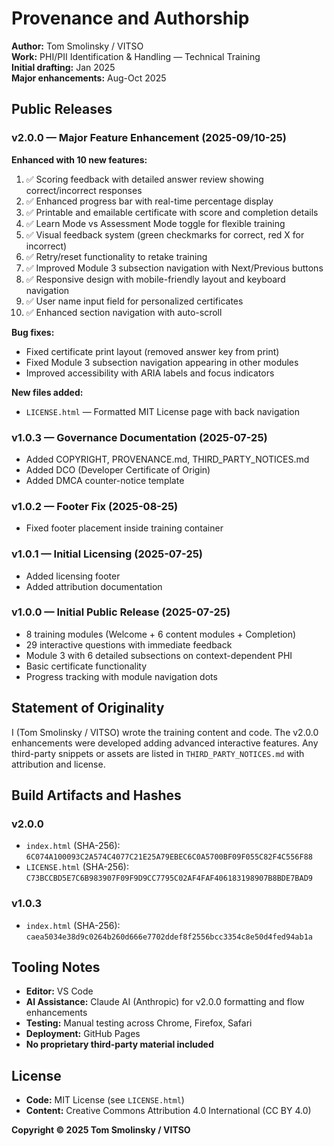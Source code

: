 # Provenance and Authorship

**Author:** Tom Smolinsky / VITSO  
**Work:** PHI/PII Identification & Handling — Technical Training  
**Initial drafting:** Jan 2025  
**Major enhancements:** Aug-Oct 2025

## Public Releases

### v2.0.0 — Major Feature Enhancement (2025-09/10-25)
**Enhanced with 10 new features:**
1. ✅ Scoring feedback with detailed answer review showing correct/incorrect responses
2. ✅ Enhanced progress bar with real-time percentage display
3. ✅ Printable and emailable certificate with score and completion details
4. ✅ Learn Mode vs Assessment Mode toggle for flexible training
5. ✅ Visual feedback system (green checkmarks for correct, red X for incorrect)
6. ✅ Retry/reset functionality to retake training
7. ✅ Improved Module 3 subsection navigation with Next/Previous buttons
8. ✅ Responsive design with mobile-friendly layout and keyboard navigation
9. ✅ User name input field for personalized certificates
10. ✅ Enhanced section navigation with auto-scroll

**Bug fixes:**
- Fixed certificate print layout (removed answer key from print)
- Fixed Module 3 subsection navigation appearing in other modules
- Improved accessibility with ARIA labels and focus indicators

**New files added:**
- `LICENSE.html` — Formatted MIT License page with back navigation

### v1.0.3 — Governance Documentation (2025-07-25)
- Added COPYRIGHT, PROVENANCE.md, THIRD_PARTY_NOTICES.md
- Added DCO (Developer Certificate of Origin)
- Added DMCA counter-notice template

### v1.0.2 — Footer Fix (2025-08-25)
- Fixed footer placement inside training container

### v1.0.1 — Initial Licensing (2025-07-25)
- Added licensing footer
- Added attribution documentation

### v1.0.0 — Initial Public Release (2025-07-25)
- 8 training modules (Welcome + 6 content modules + Completion)
- 29 interactive questions with immediate feedback
- Module 3 with 6 detailed subsections on context-dependent PHI
- Basic certificate functionality
- Progress tracking with module navigation dots

## Statement of Originality

I (Tom Smolinsky / VITSO) wrote the training content and code. The v2.0.0 enhancements were developed adding advanced interactive features. Any third-party snippets or assets are listed in `THIRD_PARTY_NOTICES.md` with attribution and license.

## Build Artifacts and Hashes

### v2.0.0
* `index.html` (SHA-256): `6C074A100093C2A574C4077C21E25A79EBEC6C0A5700BF09F055C82F4C556F88`
* `LICENSE.html` (SHA-256): `C73BCCBD5E7C6B983907F09F9D9CC7795C02AF4FAF406183198907B8BDE7BAD9`

### v1.0.3
* `index.html` (SHA-256): `caea5034e38d9c0264b260d666e7702ddef8f2556bcc3354c8e50d4fed94ab1a`

## Tooling Notes

- **Editor:** VS Code
- **AI Assistance:** Claude AI (Anthropic) for v2.0.0 formatting and flow enhancements
- **Testing:** Manual testing across Chrome, Firefox, Safari
- **Deployment:** GitHub Pages
- **No proprietary third-party material included**

## License

- **Code:** MIT License (see `LICENSE.html`)
- **Content:** Creative Commons Attribution 4.0 International (CC BY 4.0)

**Copyright © 2025 Tom Smolinsky / VITSO**
